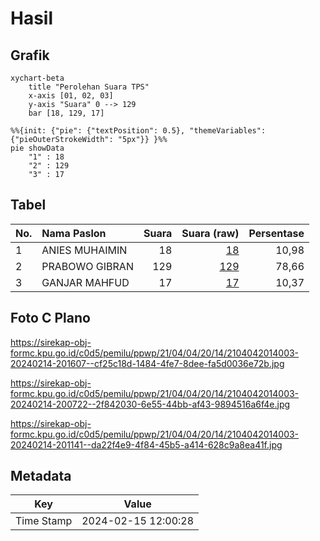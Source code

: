 # Hasil

## Grafik

```mermaid
xychart-beta
    title "Perolehan Suara TPS"
    x-axis [01, 02, 03]
    y-axis "Suara" 0 --> 129
    bar [18, 129, 17]
```

```mermaid
%%{init: {"pie": {"textPosition": 0.5}, "themeVariables": {"pieOuterStrokeWidth": "5px"}} }%%
pie showData
    "1" : 18
    "2" : 129
    "3" : 17
```

## Tabel

| No. | Nama Paslon    | Suara | Suara (raw) | Persentase |
|:--- |:-------------- | -----:| -----------:| ----------:|
| 1   | ANIES MUHAIMIN | 18    | [18][p-1]   | 10,98      |
| 2   | PRABOWO GIBRAN | 129   | [129][p-2]  | 78,66      |
| 3   | GANJAR MAHFUD  | 17    | [17][p-3]   | 10,37      |


[p-1]: https://github.com/gigit-pemilu/pemilu-2024-21-kepulauan-riau/blob/main/pilpres/hitung-suara/sub/21-kepulauan-riau/sub/04-lingga/sub/04-singkep-barat/sub/2014-tanjung-irat/sub/003-tps/sub/paslon-1.txt
[p-2]: https://github.com/gigit-pemilu/pemilu-2024-21-kepulauan-riau/blob/main/pilpres/hitung-suara/sub/21-kepulauan-riau/sub/04-lingga/sub/04-singkep-barat/sub/2014-tanjung-irat/sub/003-tps/sub/paslon-2.txt
[p-3]: https://github.com/gigit-pemilu/pemilu-2024-21-kepulauan-riau/blob/main/pilpres/hitung-suara/sub/21-kepulauan-riau/sub/04-lingga/sub/04-singkep-barat/sub/2014-tanjung-irat/sub/003-tps/sub/paslon-3.txt

## Foto C Plano

https://sirekap-obj-formc.kpu.go.id/c0d5/pemilu/ppwp/21/04/04/20/14/2104042014003-20240214-201607--cf25c18d-1484-4fe7-8dee-fa5d0036e72b.jpg

https://sirekap-obj-formc.kpu.go.id/c0d5/pemilu/ppwp/21/04/04/20/14/2104042014003-20240214-200722--2f842030-6e55-44bb-af43-9894516a6f4e.jpg

https://sirekap-obj-formc.kpu.go.id/c0d5/pemilu/ppwp/21/04/04/20/14/2104042014003-20240214-201141--da22f4e9-4f84-45b5-a414-628c9a8ea41f.jpg


## Metadata

| Key        | Value               |
| ---------- | ------------------- |
| Time Stamp | 2024-02-15 12:00:28 |



